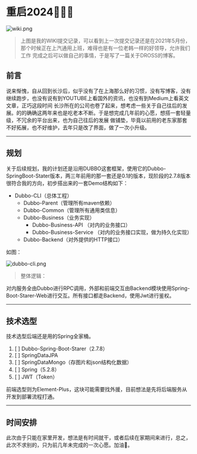 # 重启2024🥇🥇🥇

![wiki.png](https://s2.loli.net/2024/03/13/hVgqG2YMsu1cFHB.png)

> 上图是我的WIKI提交记录，可以看到上一次提交记录还是在2021年5月份，那个时候正在上汽通用上班，难得也是有一位老韩一样的好领导，允许我们工作
完成之后可以做自己的事情，于是写了一篇关于DROSS的博客。

## 前言

说来惭愧，自从回到长沙后，似乎没有了在上海那么好的习惯，没有写博客，没有继续跑步，也没有说有到YOUTUBE上看国外的资讯，也没有到Medium上看英文文章，正巧这段时间
长沙所在的公司也卷了起来，想考虑一些关于自己往后的发展。的的确确这两年来也是吃老本不断。于是想完成几年前的心愿，想搭一套轻量级，不冗余的平台出来，也为自己往后的发展
做铺垫，毕竟以前用的老东家那套不好拓展，也不好维护，去年只是改了界面，做了一次小升级。

---

## 规划

关于后续规划，我的计划还是沿用DUBBO这套框架，使用它的Dubbo-SpringBoot-Stater版本，两三年前用的那一套还是0.1的版本，现阶段的2.7.8版本很符合我的方向，初步搭出来的一套Demo结构如下：

- Dubbo-CLI（总体工程）
    - Dubbo-Parent（管理所有maven依赖）
    - Dubbo-Common（管理所有通用类信息）
    - Dubbo-Business（业务实现）
        - Dubbo-Business-API （对内的业务接口）
        - Dubbo-Business-Service （对内的业务接口实现，做为持久化实现）
    - Dubbo-Backend（对外提供的HTTP接口）

如图：

![dubbo-cli.png](https://s2.loli.net/2024/03/13/UdqxhrQGJcEYtwb.png)

> 整体逻辑：

对内服务全由Dubbo进行RPC调用，外部和前端交互由Backend模块使用Spring-Boot-Starer-Web进行交互。所有接口都走Backend，使用Jwt进行鉴权。

---

## 技术选型

技术选型后端还是用的Spring全家桶。

1. [ ] Dubbo-Spring-Boot-Starer（2.7.8）
2. [ ] SpringDataJPA
3. [ ] SpringDataMongo（存图片和json结构化数据）
4. [ ] Spring（5.2.8）
5. [ ] JWT（Token）

前端选型则为Element-Plus，这块可能需要找外援，目前想法是先将后端服务从开发到部署流程打通。

---

## 时间安排

此次由于只能在家里开发，想法是有时间就干，或者后续在家期间来进行，总之，此次不求别的，只为前几年未完成的一次心愿。加油💪。
